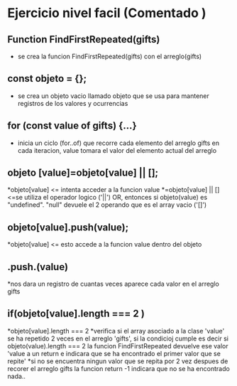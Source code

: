 # Ejercicio nivel facil **(Comentado )**

## Function FindFirstRepeated(gifts)
* se crea la funcion FindFirstRepeated(gifts) con el arreglo(gifts)
## const objeto = {};
* se crea un objeto vacio llamado objeto que se usa para mantener registros de los valores y ocurrencias
## for (const value of gifts) {...}
* inicia un ciclo (for..of) que recorre cada elemento del arreglo gifts en cada iteracion, value tomara el valor del elemento actual del arreglo
## objeto [value]=objeto[value] || [];
*objeto[value] <=  intenta acceder a la funcion value 
*=objeto[value] || [] <=se utiliza el operador logico ('||') OR, entonces si objeto(value) es "undefined". "null" devuele el 2 operando que es el array vacio ('[]')
## objeto[value].push(value);
*objeto[value] <= esto accede a la funcion value dentro del objeto
## .push.(value)
*nos dara un registro de cuantas veces aparece cada valor en el arreglo gifts
## if(objeto[value].length === 2 )
*objeto[value].length === 2 
*verifica si el array asociado a la clase 'value' se ha repetido 2 veces en el arreglo 'gifts', si la condicioj cumple es decir si objeto(value).length === 2 la funcion FindFirstRepeated devuelve ese valor 'value a un return e indicara que se ha encontrado el primer valor que se repite'
*si no se encuentra ningun valor que se repita por 2 vez despues de recorer el arreglo gifts la funcion return -1 indicara que no se ha encontrado nada..
